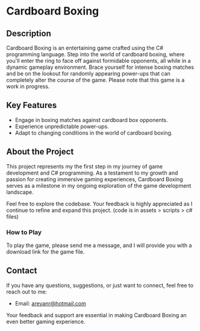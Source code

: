 # Cardboard Boxing

## Description

Cardboard Boxing is an entertaining game crafted using the C# programming language. Step into the world of cardboard boxing, where you'll enter the ring to face off against formidable opponents, all while in a dynamic gameplay environment. Brace yourself for intense boxing matches and be on the lookout for randomly appearing power-ups that can completely alter the course of the game. Please note that this game is a work in progress.

## Key Features

- Engage in boxing matches against cardboard box opponents.
- Experience unpredictable power-ups.
- Adapt to changing conditions in the world of cardboard boxing.

## About the Project

This project represents my the first step in my journey of game development and C# programming. As a testament to my growth and passion for creating immersive gaming experiences, Cardboard Boxing serves as a milestone in my ongoing exploration of the game development landscape.

Feel free to explore the codebase. Your feedback is highly appreciated as I continue to refine and expand this project. 
(code is in assets > scripts > c# files)

### How to Play

To play the game, please send me a message, and I will provide you with a download link for the game file.

## Contact

If you have any questions, suggestions, or just want to connect, feel free to reach out to me:

- Email: areyanr@hotmail.com

Your feedback and support are essential in making Cardboard Boxing an even better gaming experience.
